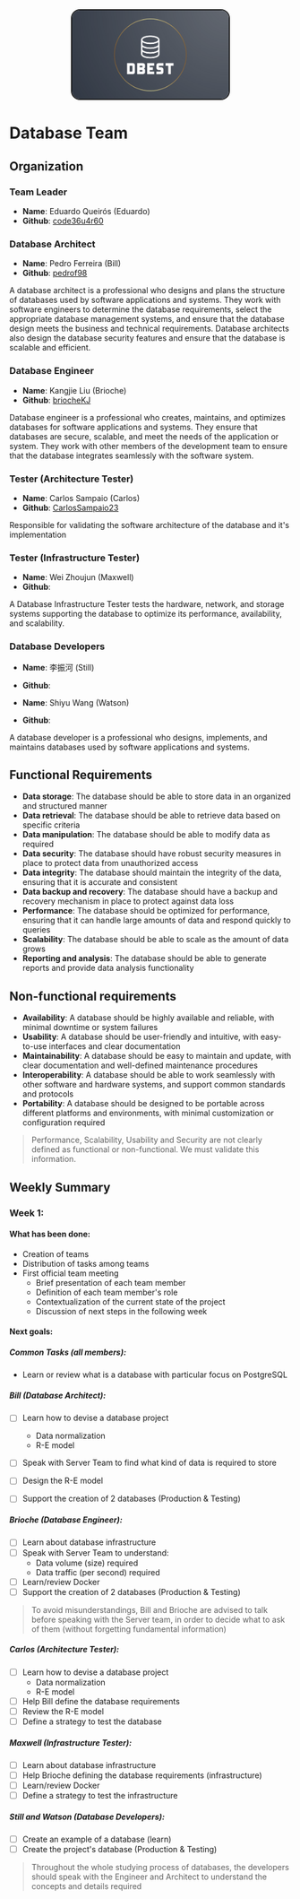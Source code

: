 
<div align="center">
    <img width="280px" src=".github/logo.png " style=" border-radius: 1rem; border: 2px solid ;"/>
</div>

# Database Team

## Organization

### Team Leader

- __Name__: Eduardo Queirós (Eduardo)
- __Github__: [code36u4r60](https://github.com/code36u4r60)

### Database Architect

- __Name__: Pedro Ferreira (Bill)
- __Github__: [pedrof98](https://github.com/pedrof98)

A database architect is a professional who designs and plans the structure of databases used by software applications and systems. They work with software engineers to determine the database requirements, select the appropriate database management systems, and ensure that the database design meets the business and technical requirements. Database architects also design the database security features and ensure that the database is scalable and efficient.

### Database Engineer

- __Name__: Kangjie Liu (Brioche)
- __Github__: [briocheKJ](https://github.com/briocheKJ)

Database engineer is a professional who creates, maintains, and optimizes databases for software applications and systems. They ensure that databases are secure, scalable, and meet the needs of the application or system. They work with other members of the development team to ensure that the database integrates seamlessly with the software system.

### Tester (Architecture Tester)

- __Name__: Carlos Sampaio (Carlos)
- __Github__: [CarlosSampaio23](https://github.com/CarlosSampaio23)

Responsible for validating the software architecture of the database and it's implementation

### Tester (Infrastructure Tester)

- __Name__: Wei Zhoujun (Maxwell)
- __Github__: []()

A Database Infrastructure Tester tests the hardware, network, and storage systems supporting the database to optimize its performance, availability, and scalability.

### Database Developers

- __Name__: 李振河 (Still)
- __Github__: []()

- __Name__: Shiyu Wang (Watson)  
- __Github__: []()

A database developer is a professional who designs, implements, and maintains databases used by software applications and systems.

## Functional Requirements

- __Data storage__: The database should be able to store data in an organized and structured manner
- __Data retrieval__: The database should be able to retrieve data based on specific criteria
- __Data manipulation__: The database should be able to modify data as required
- __Data security__: The database should have robust security measures in place to protect data from unauthorized access
- __Data integrity__: The database should maintain the integrity of the data, ensuring that it is accurate and consistent
- __Data backup and recovery__: The database should have a backup and recovery mechanism in place to protect against data loss
- __Performance__: The database should be optimized for performance, ensuring that it can handle large amounts of data and respond quickly to queries
- __Scalability__: The database should be able to scale as the amount of data grows
- __Reporting and analysis__: The database should be able to generate reports and provide data analysis functionality

## Non-functional requirements

- __Availability__: A database should be highly available and reliable, with minimal downtime or system failures
- __Usability__: A database should be user-friendly and intuitive, with easy-to-use interfaces and clear documentation
- __Maintainability__: A database should be easy to maintain and update, with clear documentation and well-defined maintenance procedures
- __Interoperability__: A database should be able to work seamlessly with other software and hardware systems, and support common standards and protocols
- __Portability__: A database should be designed to be portable across different platforms and environments, with minimal customization or configuration required

> Performance, Scalability, Usability and Security are not clearly defined as functional or non-functional.
> We must validate this information.

## Weekly Summary

### Week 1:

#### What has been done:

- Creation of teams 
- Distribution of tasks among teams
- First official team meeting
    - Brief presentation of each team member
    - Definition of each team member's role
    - Contextualization of the current state of the project
    - Discussion of next steps in the following week
    
#### Next goals:

##### Common Tasks (all members):

- Learn or review what is a database with particular focus on PostgreSQL


##### Bill (Database Architect):

- [ ] Learn how to devise a database project  
    - Data normalization
    - R-E model    
- [ ] Speak with Server Team to find what kind of data is required to store 
- [ ] Design the R-E model 
- [ ] Support the creation of 2 databases (Production & Testing)
    

##### Brioche (Database Engineer):

- [ ] Learn about database infrastructure
- [ ] Speak with Server Team to understand:
    - Data volume (size) required
    - Data traffic (per second) required
- [ ] Learn/review Docker
- [ ] Support the creation of 2 databases (Production & Testing)
    
> To avoid misunderstandings, Bill and Brioche are advised to talk before speaking with the Server team, 
> in order to decide what to ask of them (without forgetting fundamental information)

##### Carlos (Architecture Tester):

- [ ] Learn how to devise a database project  
    - Data normalization
    - R-E model
- [ ] Help Bill define the database requirements
- [ ] Review the R-E model
- [ ] Define a strategy to test the database

##### Maxwell (Infrastructure Tester):

- [ ] Learn about database infrastructure
- [ ] Help Brioche defining the database requirements (infrastructure)
- [ ] Learn/review Docker
- [ ] Define a strategy to test the infrastructure

##### Still and Watson (Database Developers):

- [ ] Create an example of a database (learn)
- [ ] Create the project's database (Production & Testing)

> Throughout the whole studying process of databases, the developers should speak with the Engineer and Architect
> to understand the concepts and details required 



    

